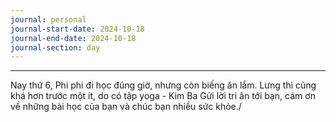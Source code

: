 ```yaml
---
journal: personal
journal-start-date: 2024-10-18
journal-end-date: 2024-10-18
journal-section: day
---
```

---
Nay thứ 6, Phi phi đi học đúng giờ, nhưng còn biếng ăn lắm. 
Lưng thì cũng khá hơn trước một ít, do có tập yoga - Kim Ba
Gửi lời tri ân tới bạn, cám ơn về những bài học của bạn và chúc bạn nhiều sức khỏe./
